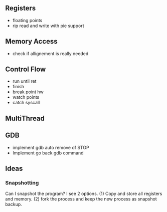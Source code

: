 ## Registers
- floating points
- rip read and write with pie support
## Memory Access
- check if allignement is really needed
## Control Flow
- run until ret
- finish
- break point hw
- watch points
- catch syscall
## MultiThread

## GDB
- implement gdb auto remove of STOP
- Implement go back gdb command
## Ideas
### Snapshotting
 Can I snapshot the program? 
 I see 2 options. (1) Copy and store all registers and memory. (2) fork the process and keep the new process as snapshot backup.
